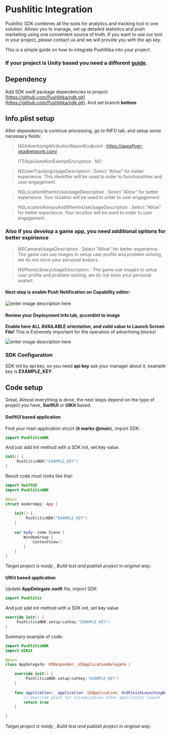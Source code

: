 # Pushlitic Integration

Pushlitic SDK combines all the tools for analytics and tracking tool in one solution.
Allows you to manage, set up detailed statistics and push marketing using one convenient source of truth.
If you want to use our tool in your project, please contact us and we will provide you with the api key.

This is a simple guide on how to integrate Pushlitika into your project.


### **If your project is Unity based you need a different [guide](README_UNITY.md).**


## Dependency 
Add SDK swift package dependencies to project: [https://github.com/Pushlitika/ndk.git](https://github.com/Pushlitika/ndk.git).
And set branch **bottom**
 
## Info.plist setup
After dependency is continue processing, go to INFO tab, and setup some necessary fields:

> NSAdvertisingAttributionReportEndpoint : https://appsflyer-skadnetwork.com/

> ITSAppUsesNonExemptEncryption  :  NO

> NSUserTrackingUsageDescription : Select "Allow" for better experience. This identifier will be used to  order to functionalities and user engagement.

> NSLocationWhenInUseUsageDescription : Select "Allow" for better experience. Your location will be used to order to user engagement.

> NSLocationAlwaysAndWhenInUseUsageDescription : Select "Allow" for better experience. Your location will be used to order to user engagement.

### Also if you develop a game app, you need additional options for better expirience

> NSCameraUsageDescription : Select "Allow" for better experience. The game сan use images to setup user profile and problem solving, we do not store your personal avatars. 

> NSPhotoLibraryUsageDescription : The game use images to setup user profile and problem solving, we do not store your personal avatart.

#### Next step is enable **Push Notification** on Capability editor:

![enter image description here](https://i.imgur.com/bg1UMSz.png)

#### Review your Deployment Info tab, accordint to image
**Enable here ALL AVAILABLE orientation, and valid value to Launch Screen File!** 
This is Extremely important for the operation of advertising blocks!

![enter image description here](https://i.imgur.com/g1HDkvC.png)

### SDK Configuration
SDK init by api key, so you need **api key** ask your manager about it, example key is **EXAMPLE_KEY**.

## Code setup
Great, Almost everything is done, the next steps depend on the type of project you have, **SwiftUI** or **UIKit** based.

#### SwiftUI based application

Find your main application struct (**it marks @main**), import SDK:

```Swift
import PushliticNDK
```

And just add init method with a SDK init, set key value.

```Swift
init() {
     PushliticNDK("EXAMPLE_KEY")
}
```

Result code must looks like that:

```Swift
import SwiftUI
import PushliticNDK

@main
struct modernApp: App {
  
    init() {
         PushliticNDK("EXAMPLE_KEY")
    }
    
    var body: some Scene {
        WindowGroup {
            ContentView()
        }
    }
}
```

*Target project is ready , Build test and publish project in original way.*

#### UIKit based application

Update **AppDelegate.swift** file, import SDK:

```Swift
import Pushlitic
```

And just add init method with a SDK init, set key value.

```Swift
override init() {
     PushliticaNDK.setup(catkey:"EXAMPLE_KEY")
}
```

Summary example of code:

```Swift
import PushliticNDK
import UIKit

@main
class AppDelegate: UIResponder, UIApplicationDelegate {

    override init() {
         PushliticaNDK.setup(catkey:"EXAMPLE_KEY")
    }
    
    func application(_ application: UIApplication, didFinishLaunchingWithOptions launchOptions: [UIApplication.LaunchOptionsKey: Any]?) -> Bool {
        // Override point for customization after application launch.
        return true
    }
    
}

```

*Target project is ready , Build test and publish project in original way.*


